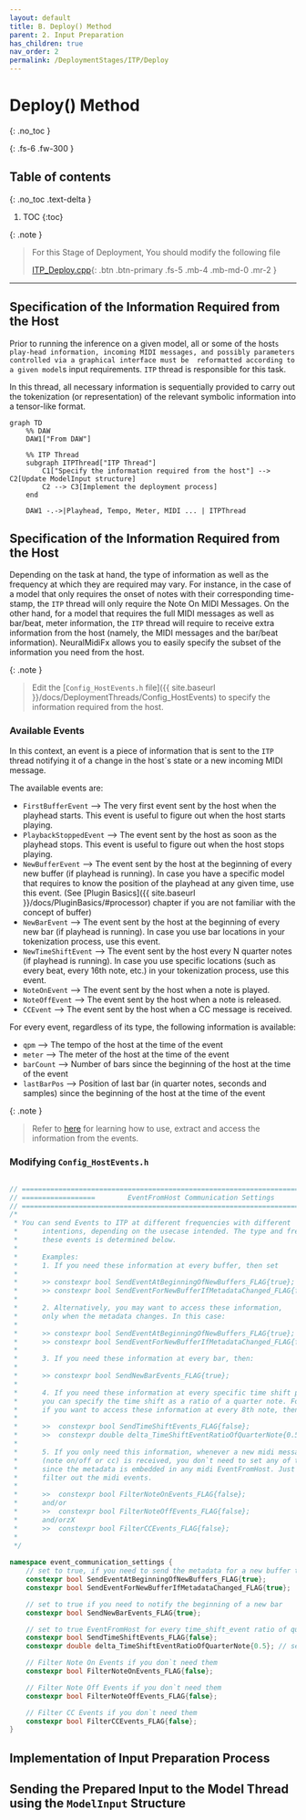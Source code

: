 ```yaml
---
layout: default
title: B. Deploy() Method
parent: 2. Input Preparation
has_children: true
nav_order: 2
permalink: /DeploymentStages/ITP/Deploy
---
```


# Deploy() Method
{: .no_toc }

{: .fs-6 .fw-300 }

## Table of contents
{: .no_toc .text-delta }

1. TOC
{:toc}

{: .note }
> For this Stage of Deployment, You should modify the following file
> 
> [ITP_Deploy.cpp](https://github.com/behzadhaki/NeuralMidiFXPlugin/blob/master/NeuralMidiFXPlugin/NeuralMidiFXPlugin/ITP_Deploy.cpp){: .btn .btn-primary .fs-5 .mb-4 .mb-md-0 .mr-2 }

---

## Specification of the Information Required from the Host
Prior to running the inference on a given model, all or some of the host`s play-head information,
incoming MIDI messages, and possibly parameters controlled via a graphical interface must be 
reformatted according to a given model`s input requirements. `ITP` thread is responsible for
this task.

In this thread, all necessary information is sequentially provided to carry out the tokenization 
(or representation) of the 
relevant symbolic information into a tensor-like format. 

```mermaid
graph TD
    %% DAW
    DAW1["From DAW"]
    
    %% ITP Thread
    subgraph ITPThread["ITP Thread"]
        C1["Specify the information required from the host"] --> C2[Update ModelInput structure]
        C2 --> C3[Implement the deployment process]
    end

    DAW1 -.->|Playhead, Tempo, Meter, MIDI ... | ITPThread
```




## Specification of the Information Required from the Host

Depending on the task at hand, the type of information as well as the frequency at which they are 
required may vary. For instance, in the case of a model that only requires the onset of notes with 
their corresponding time-stamp, the `ITP` thread will only require the Note On MIDI Messages. On the
other hand, for a model that requires the full MIDI messages as well as bar/beat, meter information, the
`ITP` thread will require to receive extra information from the host (namely, the MIDI messages and 
the bar/beat information). NeuralMidiFx allows you to easily specify the subset of 
the information you need from the host.

{: .note }
> Edit the [`Config_HostEvents.h` file]({{ site.baseurl }}/docs/DeploymentThreads/Config_HostEvents) to specify the information required from the host.


### Available Events
In this context, an event is a piece of information that is sent to the `ITP` thread notifying it of a
change in the host`s state or a new incoming MIDI message.

The available events are:

- `FirstBufferEvent` --> The very first event sent by the host when the playhead starts.
This event is useful to figure out when the host starts playing.
- `PlaybackStoppedEvent` --> The event sent by the host as soon as the playhead stops. 
This event is useful to figure out when the host stops playing.
- `NewBufferEvent` --> The event sent by the host at the beginning of every new buffer (if playhead is running).
In case you have a specific model that requires to know the position of the playhead at any given time, 
use this event. (See [Plugin Basics]({{ site.baseurl }}/docs/PluginBasics/#processor) chapter if you are not familiar with the concept of buffer)
- `NewBarEvent` --> The event sent by the host at the beginning of every new bar (if playhead is running).
In case you use bar locations in your tokenization process, use this event.
- `NewTimeShiftEvent` --> The event sent by the host every N quarter notes (if playhead is running).
In case you use specific locations (such as every beat, every 16th note, etc.) in your tokenization process,
use this event. 
- `NoteOnEvent` --> The event sent by the host when a note is played.
- `NoteOffEvent` --> The event sent by the host when a note is released.
- `CCEvent` --> The event sent by the host when a CC message is received.

For every event, regardless of its type, the following information is available:
- `qpm` --> The tempo of the host at the time of the event
- `meter` --> The meter of the host at the time of the event
- `barCount` --> Number of bars since the beginning of the host at the time of the event
- `lastBarPos` --> Position of last bar (in quarter notes, seconds and samples) since the beginning of the host at the time of the event 

{: .note }
> Refer to [here](https://github.com/behzadhaki/NeuralMidiFXPlugin/blob/master/NeuralMidiFXPlugin/NeuralMidiFXPlugin/ITP_Deploy.cpp#L70C1-L107) for learning how to use, extract and access the information from the events.

### Modifying `Config_HostEvents.h`
```c++
           
// ======================================================================================
// ==================        EventFromHost Communication Settings        ================
// ======================================================================================
/*
 * You can send Events to ITP at different frequencies with different
 *      intentions, depending on the usecase intended. The type and frequency of providing
 *      these events is determined below.
 *
 *      Examples:
 *      1. If you need these information at every buffer, then set
 *
 *      >> constexpr bool SendEventAtBeginningOfNewBuffers_FLAG{true};
 *      >> constexpr bool SendEventForNewBufferIfMetadataChanged_FLAG{false};
 *
 *      2. Alternatively, you may want to access these information,
 *      only when the metadata changes. In this case:
 *
 *      >> constexpr bool SendEventAtBeginningOfNewBuffers_FLAG{true};
 *      >> constexpr bool SendEventForNewBufferIfMetadataChanged_FLAG{false};
 *
 *      3. If you need these information at every bar, then:
 *
 *      >> constexpr bool SendNewBarEvents_FLAG{true};
 *
 *      4. If you need these information at every specific time shift periods,
 *      you can specify the time shift as a ratio of a quarter note. For instance,
 *      if you want to access these information at every 8th note, then:
 *
 *      >>  constexpr bool SendTimeShiftEvents_FLAG{false};
 *      >>  constexpr double delta_TimeShiftEventRatioOfQuarterNote{0.5};
 *
 *      5. If you only need this information, whenever a new midi message
 *      (note on/off or cc) is received, you don`t need to set any of the above,
 *      since the metadata is embedded in any midi EventFromHost. Just remember to not
 *      filter out the midi events.
 *
 *      >>  constexpr bool FilterNoteOnEvents_FLAG{false};
 *      and/or
 *      >>  constexpr bool FilterNoteOffEvents_FLAG{false};
 *      and/orzX
 *      >>  constexpr bool FilterCCEvents_FLAG{false};
 *
 */
 
namespace event_communication_settings {
    // set to true, if you need to send the metadata for a new buffer to the ITP thread
    constexpr bool SendEventAtBeginningOfNewBuffers_FLAG{true};
    constexpr bool SendEventForNewBufferIfMetadataChanged_FLAG{true};     // only sends if metadata changes

    // set to true if you need to notify the beginning of a new bar
    constexpr bool SendNewBarEvents_FLAG{true};

    // set to true EventFromHost for every time_shift_event ratio of quarter notes
    constexpr bool SendTimeShiftEvents_FLAG{false};
    constexpr double delta_TimeShiftEventRatioOfQuarterNote{0.5}; // sends a time shift event every 8th note

    // Filter Note On Events if you don`t need them
    constexpr bool FilterNoteOnEvents_FLAG{false};

    // Filter Note Off Events if you don`t need them
    constexpr bool FilterNoteOffEvents_FLAG{false};

    // Filter CC Events if you don`t need them
    constexpr bool FilterCCEvents_FLAG{false};
}
```

## Implementation of Input Preparation Process

## Sending the Prepared Input to the Model Thread using the `ModelInput` Structure